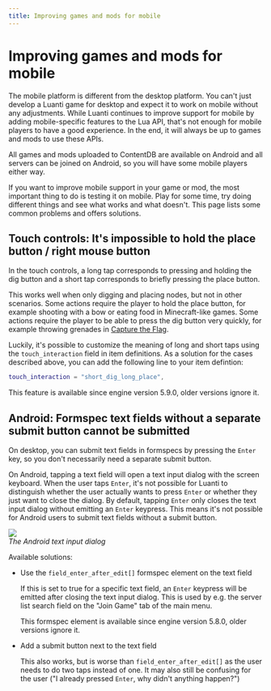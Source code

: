 ```yaml
---
title: Improving games and mods for mobile
---
```


# Improving games and mods for mobile

The mobile platform is different from the desktop platform. You can't just develop a Luanti game for desktop and expect it to work on mobile without any adjustments. While Luanti continues to improve support for mobile by adding mobile-specific features to the Lua API, that's not enough for mobile players to have a good experience. In the end, it will always be up to games and mods to use these APIs.

All games and mods uploaded to ContentDB are available on Android and all servers can be joined on Android, so you will have some mobile players either way.

If you want to improve mobile support in your game or mod, the most important thing to do is testing it on mobile. Play for some time, try doing different things and see what works and what doesn't. This page lists some common problems and offers solutions.

## Touch controls: It's impossible to hold the place button / right mouse button

In the touch controls, a long tap corresponds to pressing and holding the dig button and a short tap corresponds to briefly pressing the place button.

This works well when only digging and placing nodes, but not in other scenarios. Some actions require the player to hold the place button, for example shooting with a bow or eating food in Minecraft-like games. Some actions require the player to be able to press the dig button very quickly, for example throwing grenades in [Capture the Flag](https://content.luanti.org/packages/rubenwardy/capturetheflag/).

Luckily, it's possible to customize the meaning of long and short taps using the `touch_interaction` field in item definitions. As a solution for the cases described above, you can add the following line to your item defintion:

```lua
touch_interaction = "short_dig_long_place",
```

This feature is available since engine version 5.9.0, older versions ignore it.

## Android: Formspec text fields without a separate submit button cannot be submitted

On desktop, you can submit text fields in formspecs by pressing the `Enter` key, so you don't necessarily need a separate submit button.

On Android, tapping a text field will open a text input dialog with the screen keyboard. When the user taps `Enter`, it's not possible for Luanti to distinguish whether the user actually wants to press `Enter` or whether they just want to close the dialog. By default, tapping `Enter` only closes the text input dialog without emitting an `Enter` keypress. This means it's not possible for Android users to submit text fields without a submit button.

![](/images/improving-games-and-mods-for-mobile/android-text-input-dialog.jpeg)  
_The Android text input dialog_

Available solutions:

- Use the `field_enter_after_edit[]` formspec element on the text field

  If this is set to true for a specific text field, an `Enter` keypress will be emitted after closing the text input dialog. This is used by e.g. the server list search field on the "Join Game" tab of the main menu.

  This formspec element is available since engine version 5.8.0, older versions ignore it.

- Add a submit button next to the text field

  This also works, but is worse than `field_enter_after_edit[]` as the user needs to do two taps instead of one. It may also still be confusing for the user ("I already pressed `Enter`, why didn't anything happen?")
